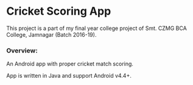 # **Cricket Scoring App**

This project is a part of my final year college project of Smt. CZMG BCA College, Jamnagar (Batch 2016-19).

### **Overview:**

An Android app with proper cricket match scoring.

App is written in Java and support Android v4.4+.
